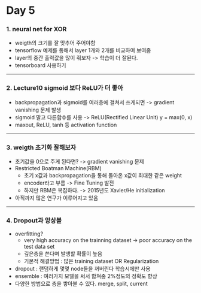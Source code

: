 Day 5
==================================
### 1. neural net for XOR
- weigth의 크기를 잘 맞추어 주어야함
- tensorflow 예제를 통해서 layer 1개와 2개를 비교하여 보여줌
- layer의 중간 출력값을 많이 줘보자 -> 학습이 더 잘된다.
- tensorboard 사용하기
-------------------
### 2. Lecture10 sigmoid 보다 ReLU가 더 좋아
- backpropagation과 sigmoid를 여러층에 걸쳐서 쓰게되면 -> gradient vanishing 문제 발생
- sigmoid 말고 다른함수를 사용 -> ReLU(Rectified Linear Unit) y = max(0, x)
- maxout, ReLU, tanh 등 activation function
-------------------
### 3. weigth 초기화 잘해보자
- 초기값을 0으로 주게 된다면? -> gradient vanishing 문제
- Restricted Boatman Machine(RBM) 
  - 초기 x값과 backpropagation을 통해 돌아온 x값이 최대한 같은 weight
  - encoder라고 부름 -> Fine Tuning 발전
  - 하지만 RBM은 복잡하다. -> 2015년도 Xavier/He initialization
- 아직까지 많은 연구가 이루어지고 있음
-------------------
### 4. Dropout과 앙상블
- overfitting?
  - very high accuracy on the trainning dataset -> poor accuracy on the test data set
  - 깊은층을 쓴다며 발생할 확률이 높음
  - 기본적 해결방법 : 많은 training dataset OR Regularization
- dropout : 랜덤하게 몇몇 node들을 꺼버린다 학습시에만 사용
- ensemble : 여러가지 모델을 써서 합쳐줌 2%정도의 정확도 향상
- 다양한 방법으로 층을 쌓아볼 수 있다. merge, split, current 
